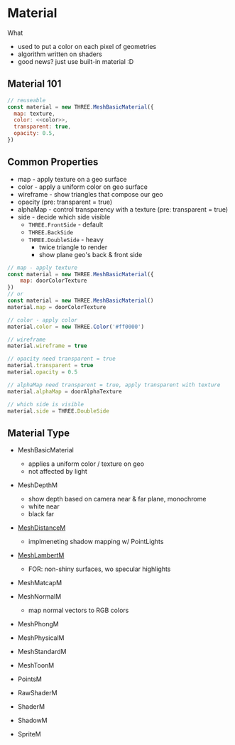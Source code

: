 # Material
What
- used to put a color on each pixel of geometries
- algorithm written on shaders
- good news? just use built-in material :D

## Material 101
```js
// reuseable
const material = new THREE.MeshBasicMaterial({
  map: texture,
  color: <<color>>,
  transparent: true,
  opacity: 0.5,
}) 
```

## Common Properties
- map - apply texture on a geo surface
- color - apply a uniform color on geo surface
- wireframe - show triangles that compose our geo
- opacity (pre: transparent = true)
- alphaMap - control transparency with a texture (pre: transparent = true)
- side - decide which side visible
    - `THREE.FrontSide` - default
    - `THREE.BackSide`
    - `THREE.DoubleSide` - heavy
      - twice triangle to render 
      - show plane geo's back & front side
```js
// map - apply texture
const material = new THREE.MeshBasicMaterial({
    map: doorColorTexture
})
// or
const material = new THREE.MeshBasicMaterial()
material.map = doorColorTexture

// color - apply color
material.color = new THREE.Color('#ff0000')

// wireframe
material.wireframe = true

// opacity need transparent = true
material.transparent = true
material.opacity = 0.5

// alphaMap need transparent = true, apply transparent with texture
material.alphaMap = doorAlphaTexture

// which side is visible
material.side = THREE.DoubleSide
```
## Material Type

- MeshBasicMaterial
  - applies a uniform color / texture on geo
  - not affected by light
- MeshDepthM
  - show depth based on camera near & far plane, monochrome
  - white near
  - black far
- [MeshDistanceM](https://threejs.org/docs/index.html?q=material#api/en/materials/MeshDistanceMaterial)
  - implmeneting shadow mapping w/ PointLights
- [MeshLambertM](https://threejs.org/docs/index.html?q=material#api/en/materials/MeshLambertMaterial)
  - FOR: non-shiny surfaces, wo specular highlights
- MeshMatcapM
- MeshNormalM
  - map normal vectors to RGB colors
  
- MeshPhongM
- MeshPhysicalM
- MeshStandardM
- MeshToonM
- PointsM
- RawShaderM
- ShaderM
- ShadowM
- SpriteM
